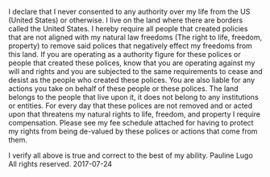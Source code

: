 I declare that I never consented to any authority over my life from the US (United States) or otherwise. I live on the land where there are borders called the United States. I hereby require all people that created policies that are not aligned with my natural law freedoms (The right to life, freedom, property) to remove said polices that negatively effect my freedoms from this land. If you are operating as a authority figure for these polices or people that created these polices, know that you are operating against my will and rights and you are subjected to the same requirements to cease and desist as the people who created these polices. You are also liable for any actions you take on behalf of these people or these polices. The land belongs to the people that live upon it, it does not belong to any institutions or entities. For every day that these polices are not removed and or acted upon that threatens my natural rights to life, freedom, and property I require compensation.  Please see my fee schedule attached for having to protect my rights from being de-valued by these polices or actions that come from them.

I verify all above is true and correct to the best of my ability.
Pauline Lugo
All rights reserved.
2017-07-24
